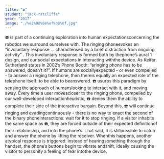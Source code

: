 ```yaml
---
title: "☎️"
student: "jack-ratcliffe"
year: "2017"
image: "./%e2%98%8e%ef%b8%8f.jpg"
---
```

☎️ ​is​ ​part​ ​of​ ​a​ ​continuing​ ​exploration​ ​into​ ​human​ ​expectations​ ​concerning​ ​the​ ​robotics​ ​we surround​ ​ourselves​ ​with.
The​ ​ringing​ ​phone​ ​evokes​ ​an​ ​“involuntary​ ​response​ ​…​ characterised​ ​by​ ​a​ ​brief​ ​distraction from​ ​ongoing​ ​activity” .​ ​This​ ​involuntary​ ​response​ ​is​ ​formed​ ​both​ ​by​ ​the​ ​phone’s​ ​aural 1 design,​ ​and​ ​our​ ​social​ ​expectations​ ​in​ ​interacting​ ​with​ ​the​ ​device.​ ​As​ ​Keifer​ ​Sutherland states​ ​in​ ​2002’s​ ​Phone​ ​Booth:​ ​“a​ ​ringing​ ​phone​ ​has​ ​to​ ​be​ ​answered,​ ​doesn’t​ ​it?”.
If​ ​humans​ ​are​ ​socially​ ​expected​ ​-​ ​or​ ​even​ ​compelled​ ​-​ ​to​ ​answer​ ​a​ ​ringing​ ​telephone,​ ​then there​ ​is​ ​equally​ ​an​ ​expected​ ​role​ ​of​ ​the​ ​telephone​ ​itself:​ ​to​ ​be​ ​able​ ​to​ ​be​ ​answered.
☎️​​ ​usurps​ ​this​ ​paradigm​ ​by​ ​sensing​ ​the​ ​approach​ ​of​ ​humans​ ​looking​ ​to​ ​interact​ ​with​ ​it,​ ​and moving​ ​away.​ ​Every​ ​time​ ​a​ ​user​ ​moves​ ​closer​ ​to​ ​the​ ​ringing​ ​phone,​ ​compelled​ ​by​ ​our well-developed​ ​interaction​ ​heuristic,​ ​​☎️​​ denies​ ​them​ ​the​ ​ability​ ​to​ ​complete​ ​their​ ​side​ ​of​ ​the interactive​ ​bargain.
Beyond​ ​this,​ ​​☎️​ ​will​ ​continue​ ​ringing​ ​and​ ​evading​ ​continuously​ ​-​ ​there​ ​is​ ​no​ ​way​ ​to​ ​enact​ ​the second​ ​of​ ​the​ ​binary​ ​phone​ ​interactions:​ ​wait​ ​for​ ​it​ ​to​ ​stop​ ​ringing.​ ​If​ ​a​ ​visitor​ ​inhabits​ ​the same​ ​space​ ​as​ ☎️,​ ​they​ ​are​ ​forced​ ​outside​ ​of​ ​their​ ​expected​ ​definition​ ​of​ ​their​ ​relationship, and​ ​into​ ​the​ ​phone’s.
That​ ​said,​ ​it​ ​is​ ​still​ ​possible​ ​to​ ​catch​ ​and​ ​answer​ ​the​ ​phone​ ​by​ ​lifting​ ​the​ ​receiver.​ ​When​ ​this happens,​ ​another​ ​atypical​ response ​is​ ​triggered:​ ​instead​ ​of​ ​hearing​ ​something​ ​through​ ​the​ ​handset, the​ ​phone’s​ ​buttons​ ​begin​ ​to​ ​vibrate​ ​and​ ​shift,​ ​ideally​ ​causing​ ​the​ ​visitor​ ​to​ ​personify​ ​a feeling​ ​of​ ​fear​ ​into​ ​the​ ​device.